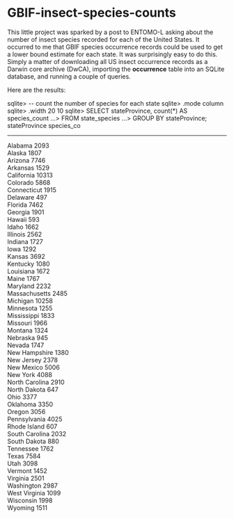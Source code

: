 # GBIF-insect-species-counts

This little project was sparked by a post to ENTOMO-L asking about the number of insect species recorded for each of the United States. It occurred to me that GBIF species occurrence records could be used to get a lower bound estimate for each state. It was surprisingly easy to do this. Simply a matter of downloading all US insect occurrence records as a Darwin core archive (DwCA), importing the **occurrence** table into an SQLite database, and running a couple of queries.

Here are the results:

sqlite> -- count the number of species for each state
sqlite> .mode column
sqlite> .width 20 10
sqlite> SELECT stateProvince, count(*) AS species_count
   ...> FROM state_species
   ...> GROUP BY stateProvince; 
stateProvince         species_co
--------------------  ----------
Alabama               2093      
Alaska                1807      
Arizona               7746      
Arkansas              1529      
California            10313     
Colorado              5868      
Connecticut           1915      
Delaware              497       
Florida               7462      
Georgia               1901      
Hawaii                593       
Idaho                 1662      
Illinois              2562      
Indiana               1727      
Iowa                  1292      
Kansas                3692      
Kentucky              1080      
Louisiana             1672      
Maine                 1767      
Maryland              2232      
Massachusetts         2485      
Michigan              10258     
Minnesota             1255      
Mississippi           1833      
Missouri              1966      
Montana               1324      
Nebraska              945       
Nevada                1747      
New Hampshire         1380      
New Jersey            2378      
New Mexico            5006      
New York              4088      
North Carolina        2910      
North Dakota          647       
Ohio                  3377      
Oklahoma              3350      
Oregon                3056      
Pennsylvania          4025      
Rhode Island          607       
South Carolina        2032      
South Dakota          880       
Tennessee             1762      
Texas                 7584      
Utah                  3098      
Vermont               1452      
Virginia              2501      
Washington            2987      
West Virginia         1099      
Wisconsin             1998      
Wyoming               1511 
